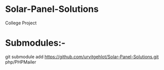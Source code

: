 # Solar-Panel-Solutions
College Project



# Submodules:-
git submodule add https://github.com/urvitgehlot/Solar-Panel-Solutions.git php/PHPMailer
